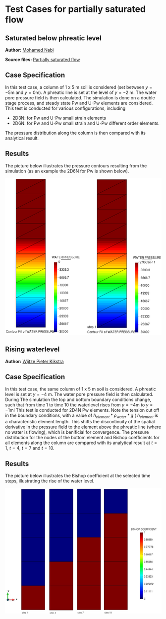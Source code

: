 # Test Cases for partially saturated flow
## Saturated below phreatic level

**Author:** [Mohamed Nabi](https://github.com/mnabideltares)

**Source files:** [Partially saturated flow](https://github.com/KratosMultiphysics/Kratos/tree/master/applications/GeoMechanicsApplication/tests/test_partially_saturated)

## Case Specification
In this test case, a column of 1 x 5 m soil is considered (set between $`y = -5 \mathrm{m}`$ and $`y = 0 \mathrm{m}`$). A phreatic line is set at the level of $y = -2$ m. The water pore pressure field is then calculated.
The simulation is done on a double stage process, and steady state Pw and U-Pw elements are considered. This test is conducted for various configurations, including

- 2D3N: for Pw and U-Pw small strain elements
- 2D6N: for Pw and U-Pw small strain and U-Pw different order elements.

The pressure distribution along the column is then compared with its analytical result.

## Results

The picture below illustrates the pressure contours resulting from the simulation (as an example the 2D6N for Pw is shown below).

<img src="documentation_data/test_saturated_below_phreatic_level_pw_triangle6n_results.png" alt="Pressure field for case of saturation below phreatic level at stage 2" title="Pressure field at stage 2" width="600">

## Rising waterlevel

**Author:** [Wijtze Pieter Kikstra](https://github.com/WPK4FEM)

## Case Specification
In this test case, the same column of 1 x 5 m soil is considered. A phreatic level is set at $`y = -4`$ m. The water pore pressure field is then calculated.
During The simulation the top and bottom boundary conditions change, such that from time 1 to time 10 the waterlevel rises from $`y = -4 \mathrm{m}`$ to $`y = -1 \mathrm{m}`$i This test is conducted for 2D4N Pw  elements.
Note the tension cut off in the boundary conditions, with a value of $`h_{element} * \rho_{water} * g`$ ( $`h_{element}`$ is a characteristic element length. This shifts the discontinuity of the spatial derivative in the pressure field to the element above the phreatic line (where no water is flowing), which is benificial for convergence.
The pressure distribution for the nodes of the bottom element and Bishop coefficients for all elements along the column are compared with its analytical result at $`t = 1`$, $`t = 4`$, $`t = 7`$ and $`t = 10`$.

## Results

The picture below illustrates the Bishop coefficient at the selected time steps, illustrating the rise of the water level.

<img src="documentation_data/bishop_coefficient_rising_water.svg" alt="Bishop coefficient for times 1, 4, 7 and 10." title="Bishop coefficient" width="600">